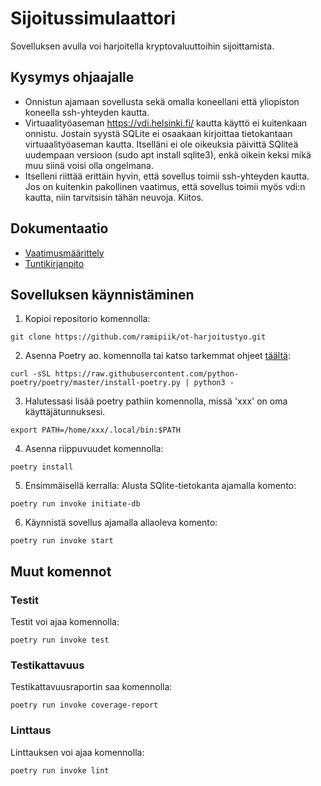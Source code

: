 # Sijoitussimulaattori
Sovelluksen avulla voi harjoitella kryptovaluuttoihin sijoittamista.

## Kysymys ohjaajalle
* Onnistun ajamaan sovellusta sekä omalla koneellani että yliopiston koneella ssh-yhteyden kautta.
* Virtuaalityöaseman https://vdi.helsinki.fi/ kautta käyttö ei kuitenkaan onnistu. Jostain syystä SQLite ei osaakaan kirjoittaa tietokantaan virtuaalityöaseman kautta. Itselläni ei ole oikeuksia päivittä SQliteä uudempaan versioon (sudo apt install sqlite3), enkä oikein keksi mikä muu siinä voisi olla ongelmana.
* Itselleni riittää erittäin hyvin, että sovellus toimii ssh-yhteyden kautta. Jos on kuitenkin pakollinen vaatimus, että sovellus toimii myös vdi:n kautta, niin tarvitsisin tähän neuvoja. Kiitos.

## Dokumentaatio
- [Vaatimusmäärittely](https://github.com/ramipiik/ot-harjoitustyo/blob/main/dokumentaatio/vaatimusmaarittely.md)
- [Tuntikirjanpito](https://github.com/ramipiik/ot-harjoitustyo/blob/main/dokumentaatio/tuntikirjanpito.md)

## Sovelluksen käynnistäminen
1. Kopioi repositorio komennolla:
```
git clone https://github.com/ramipiik/ot-harjoitustyo.git
```

2. Asenna Poetry ao. komennolla tai katso tarkemmat ohjeet [täältä](https://python-poetry.org/docs/#installation): 
```
curl -sSL https://raw.githubusercontent.com/python-poetry/poetry/master/install-poetry.py | python3 -
```

3. Halutessasi lisää poetry pathiin komennolla, missä 'xxx' on oma käyttäjätunnuksesi.
```
export PATH=/home/xxx/.local/bin:$PATH
```

4. Asenna riippuvuudet komennolla:
```
poetry install
```

5. Ensimmäisellä kerralla: Alusta SQlite-tietokanta ajamalla komento:
```
poetry run invoke initiate-db
```

6. Käynnistä sovellus ajamalla allaoleva komento:
```
poetry run invoke start
```
## Muut komennot

### Testit
Testit voi ajaa komennolla:
```
poetry run invoke test
```
### Testikattavuus
Testikattavuusraportin saa komennolla:
```
poetry run invoke coverage-report
```
### Linttaus
Linttauksen voi ajaa komennolla:
```
poetry run invoke lint
```

